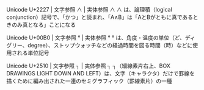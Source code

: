 Unicode U+2227 | 文字参照 &#8743; | 実体参照 &and;
∧ は、論理積（logical conjunction）記号で、「かつ」と読まれ、「A∧B」は「AとBがともに真であるときのみ真となる」ことになる

Unicode U+00B0 | 文字参照 &#176; | 実体参照 &deg;
° は、角度・温度の単位（ど、ディグリー、degree）、ストップウォッチなどの経過時間を図る時間（時）などに使用される単位記号

Unicode U+2510 | 文字参照 &#x2510; | 実体参照 &#9488;
┐（細線素片右上、BOX DRAWINGS LIGHT DOWN AND LEFT）は、文字（キャラクタ）だけで罫線を描くために編み出された一連のセミグラフィック（罫線素片）の一種